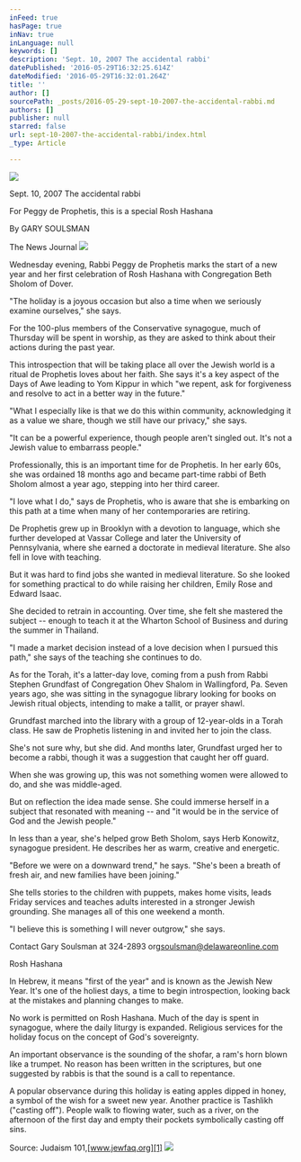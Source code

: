 ```yaml
---
inFeed: true
hasPage: true
inNav: true
inLanguage: null
keywords: []
description: 'Sept. 10, 2007 The accidental rabbi'
datePublished: '2016-05-29T16:32:25.614Z'
dateModified: '2016-05-29T16:32:01.264Z'
title: ''
author: []
sourcePath: _posts/2016-05-29-sept-10-2007-the-accidental-rabbi.md
authors: []
publisher: null
starred: false
url: sept-10-2007-the-accidental-rabbi/index.html
_type: Article

---
```

![](https://the-grid-user-content.s3-us-west-2.amazonaws.com/d1fa1ad7-eb5f-4dbe-9689-0700da947e4a.jpg)

Sept. 10, 2007 The accidental rabbi

For Peggy de Prophetis, this is a special Rosh Hashana

By GARY SOULSMAN

The News Journal
![](https://the-grid-user-content.s3-us-west-2.amazonaws.com/51d50213-bb71-44f0-b2a7-ad18651302e0.jpg)

Wednesday evening, Rabbi Peggy de Prophetis marks the start of a new year and her first celebration of Rosh Hashana with Congregation Beth Sholom of Dover.

"The holiday is a joyous occasion but also a time when we seriously examine ourselves," she says.

For the 100-plus members of the Conservative synagogue, much of Thursday will be spent in worship, as they are asked to think about their actions during the past year.

This introspection that will be taking place all over the Jewish world is a ritual de Prophetis loves about her faith. She says it's a key aspect of the Days of Awe leading to Yom Kippur in which "we repent, ask for forgiveness and resolve to act in a better way in the future."

"What I especially like is that we do this within community, acknowledging it as a value we share, though we still have our privacy," she says.

"It can be a powerful experience, though people aren't singled out. It's not a Jewish value to embarrass people."

Professionally, this is an important time for de Prophetis. In her early 60s, she was ordained 18 months ago and became part-time rabbi of Beth Sholom almost a year ago, stepping into her third career.

"I love what I do," says de Prophetis, who is aware that she is embarking on this path at a time when many of her contemporaries are retiring.

De Prophetis grew up in Brooklyn with a devotion to language, which she further developed at Vassar College and later the University of Pennsylvania, where she earned a doctorate in medieval literature. She also fell in love with teaching.

But it was hard to find jobs she wanted in medieval literature. So she looked for something practical to do while raising her children, Emily Rose and Edward Isaac.

She decided to retrain in accounting. Over time, she felt she mastered the subject -- enough to teach it at the Wharton School of Business and during the summer in Thailand.

"I made a market decision instead of a love decision when I pursued this path," she says of the teaching she continues to do.

As for the Torah, it's a latter-day love, coming from a push from Rabbi Stephen Grundfast of Congregation Ohev Shalom in Wallingford, Pa. Seven years ago, she was sitting in the synagogue library looking for books on Jewish ritual objects, intending to make a tallit, or prayer shawl.

Grundfast marched into the library with a group of 12-year-olds in a Torah class. He saw de Prophetis listening in and invited her to join the class.

She's not sure why, but she did. And months later, Grundfast urged her to become a rabbi, though it was a suggestion that caught her off guard.

When she was growing up, this was not something women were allowed to do, and she was middle-aged.

But on reflection the idea made sense. She could immerse herself in a subject that resonated with meaning -- and "it would be in the service of God and the Jewish people."

In less than a year, she's helped grow Beth Sholom, says Herb Konowitz, synagogue president. He describes her as warm, creative and energetic.

"Before we were on a downward trend," he says. "She's been a breath of fresh air, and new families have been joining."

She tells stories to the children with puppets, makes home visits, leads Friday services and teaches adults interested in a stronger Jewish grounding. She manages all of this one weekend a month.

"I believe this is something I will never outgrow," she says.

Contact Gary Soulsman at 324-2893 or[gsoulsman@delawareonline.com][0]

Rosh Hashana

In Hebrew, it means "first of the year" and is known as the Jewish New Year. It's one of the holiest days, a time to begin introspection, looking back at the mistakes and planning changes to make.

No work is permitted on Rosh Hashana. Much of the day is spent in synagogue, where the daily liturgy is expanded. Religious services for the holiday focus on the concept of God's sovereignty.

An important observance is the sounding of the shofar, a ram's horn blown like a trumpet. No reason has been written in the scriptures, but one suggested by rabbis is that the sound is a call to repentance.

A popular observance during this holiday is eating apples dipped in honey, a symbol of the wish for a sweet new year. Another practice is Tashlikh ("casting off"). People walk to flowing water, such as a river, on the afternoon of the first day and empty their pockets symbolically casting off sins.

Source: Judaism 101,[www.jewfaq.org][1]
![](https://the-grid-user-content.s3-us-west-2.amazonaws.com/0286add2-77ca-444b-9051-2f0c55938aa1.jpg)

[0]: mailto:gsoulsman@delawareonline.com "mailto:gsoulsman@delawareonline.com"
[1]: http://www.jewfaq.org/ "http://www.jewfaq.org/"